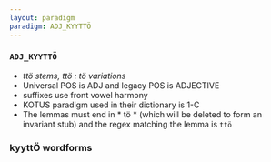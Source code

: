 ```yaml
---
layout: paradigm
paradigm: ADJ_KYYTTÖ
---
```

### ` ADJ_KYYTTÖ `

* _ttö stems, ttö : tö variations_
* Universal POS is ADJ and legacy POS is ADJECTIVE
* suffixes use front vowel harmony
* KOTUS paradigm used in their dictionary is 1-C
* The lemmas must end in * tö * (which will be deleted to form an invariant stub) and the regex matching the lemma is ` ttö `

### kyyttÖ wordforms



